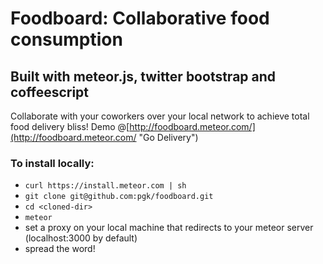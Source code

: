 Foodboard: Collaborative food consumption
=========================================

Built with meteor.js, twitter bootstrap and coffeescript
--------------------------------------------------------
Collaborate with your coworkers over your local network
to achieve total food delivery bliss!
Demo @[http://foodboard.meteor.com/](http://foodboard.meteor.com/ "Go Delivery")

### To install locally:
* `curl https://install.meteor.com | sh`
* `git clone git@github.com:pgk/foodboard.git`
* `cd <cloned-dir>`
* `meteor`
* set a proxy on your local machine that redirects to your meteor server (localhost:3000 by default)
* spread the word!
